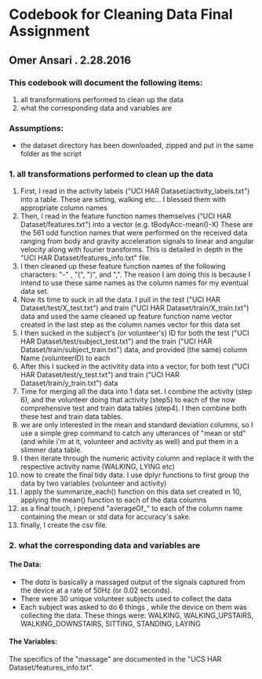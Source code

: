 # Codebook for Cleaning Data Final Assignment
## Omer Ansari . 2.28.2016

### This codebook will document the following items:
  1. all transformations performed to clean up the data
  2. what the corresponding data and variables are

### Assumptions:
* the dataset directory has been downloaded, zipped and put in the same folder as the script



### 1. all transformations performed to clean up the data
1. First, I read in the activity labels ("UCI HAR Dataset/activity_labels.txt") into a table. These are sitting, walking etc... I blessed them with appropriate column names
2. Then, I read in the feature function names themselves ("UCI HAR Dataset/features.txt") into a vector (e.g. tBodyAcc-mean()-X)  These are the 561 odd function names that were performed on the received data ranging from body and gravity acceleration signals to linear and angular velocity along with fourier transforms. This is detailed in depth in the "UCI HAR Dataset/features_info.txt" file.
3. I then cleaned up these feature function names of the following characters: "-" , "(", ")", and ",". The reason I am doing this is because I intend to use these same names as the column names for my eventual data set.
4. Now its time to suck in all the data. I pull in the test ("UCI HAR Dataset/test/X_test.txt") and train ("UCI HAR Dataset/train/X_train.txt") data and used the same cleaned up feature function name vector created in the last step as the column names vector for this data set
5. I then sucked in the subject's (or volunteer's) ID for both the test ("UCI HAR Dataset/test/subject_test.txt") and the train ("UCI HAR Dataset/train/subject_train.txt") data, and provided (the same) column Name (volunteerID) to each
6. After this I sucked in the activitity data into a vector, for both test ("UCI HAR Dataset/test/y_test.txt") and train ("UCI HAR Dataset/train/y_train.txt") data
7.  Time for merging all the data into 1 data set. I combine the activity (step 6), and the volunteer doing that activity (step5) to each of the now comprehensive test and train data tables (step4). I then combine both these test and train data tables.
8.  we are only interested in the mean and standard deviation columns, so I use a simple grep command to catch any utterances of "mean or std" (and while i'm at it, volunteer and activity as well) and put them in a slimmer data table.
9.  I then iterate through the numeric activity column and replace it with the respective activity name (WALKING, LYING etc) 
10.  now to create the final tidy data. I use dplyr functions to first group the data by two variables (volunteer and activity)
11.  I apply the summarize_each() function on this data set created in 10, applying the mean() function to each of the data columns
12.  as a final touch, i prepend "averageOf_" to each of the column name containing the mean or std data for accuracy's sake.
13.  finally, I create the csv file.

### 2. what the corresponding data and variables are
#### The Data:
* The *data* is basically a massaged output of the signals captured from the device at a rate of 50Hz (or 0.02 seconds). 
* There were 30 unique volunteer subjects used to collect the data
* Each subject was asked to do 6 things , while the device on them was collecting the data. These things were: WALKING, WALKING_UPSTAIRS, WALKING_DOWNSTAIRS, SITTING, STANDING, LAYING

#### The Variables:
The specifics of the "massage" are documented in the "UCS HAR Dataset/features_info.txt".
